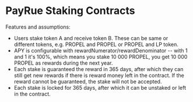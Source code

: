 PayRue Staking Contracts
========================

Features and assumptions:
- Users stake token A and receive token B. These can be same or different tokens, e.g. PROPEL and PROPEL or PROPEL
  and LP token.
- APY is configurable with rewardNumerator/rewardDenominator -- with 1 and 1 it's 100%, which means
  you stake 10 000 PROPEL, you get 10 000 PROPEL as rewards during the next year.
- Each stake is guaranteed the reward in 365 days, after which they can still get new rewards if
  there is reward money left in the contract. If the reward cannot be guaranteed, the stake will not be accepted.
- Each stake is locked for 365 days, after which it can be unstaked or left in the contract.
